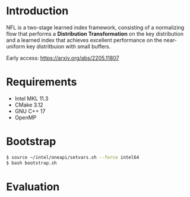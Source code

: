 # Introduction
NFL is a two-stage learned index framework, consisting of a normalizing flow that performs a **Distribution Transformation** on the key distribution and a learned index that achieves excellent performance on the near-uniform key distritbuion with small buffers.

Early access: https://arxiv.org/abs/2205.11807

# Requirements

* Intel MKL 11.3
* CMake 3.12
* GNU C++ 17
* OpenMP

# Bootstrap

```bash
$ source ~/intel/oneapi/setvars.sh --force intel64
$ bash bootstrap.sh
```

# Evaluation
